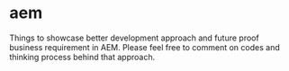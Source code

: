 # aem
Things to showcase better development approach and future proof business requirement in AEM. Please feel free to comment on codes and thinking process behind that approach.
